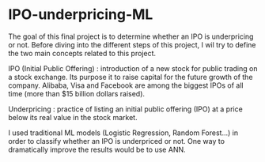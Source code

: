 # IPO-underpricing-ML

The goal of this final project is to determine whether an IPO is underpricing or not. Before diving into the different steps of this project, I wil try to define the two main concepts related to this project. 

IPO (Initial Public Offering) : introduction of a new stock for public trading on a stock exchange. Its purpose it to raise capital for the future growth of the company. Alibaba, Visa and Facebook are among the biggest IPOs of all time (more than $15 billion dollars raised). 

Underpricing : practice of listing an initial public offering (IPO) at a price below its real value in the stock market. 


I used traditional ML models (Logistic Regression, Random Forest...) in order to classify whether an IPO is underpriced or not. One way to dramatically improve the results would be to use ANN. 
